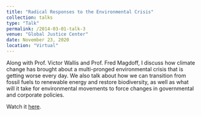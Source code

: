 ```yaml
---
title: "Radical Responses to the Environmental Crisis"
collection: talks
type: "Talk"
permalink: /2014-03-01-talk-3
venue: "Global Justice Center"
date: November 23, 2020
location: "Virtual"
---
```


Along with Prof. Victor Wallis and Prof. Fred Magdoff, I discuss how climate change has brought about a multi-pronged environmental crisis that is getting worse every day. We also talk about how we can transition from fossil fuels to renewable energy and restore biodiversity, as well as what will it take for environmental movements to force changes in governmental and corporate policies.

Watch it [here](https://globaljusticecenter.org/videos/radical-responses-environmental-crisis?fbclid=IwAR0bU6LtGGx0AZnCiry-7DS1rZXYlCFx7iMp3S9XYScHlgA3ak8ZhPLYAE4).

